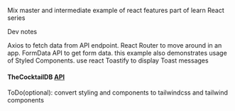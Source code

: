 Mix master and intermediate example of react features
part of learn React series

Dev notes

Axios to fetch data from API endpoint. 
React Router to move around in an app.
FormData API to get form data.
this example also demonstrates usage of Styled Components.
use react Toastify to display Toast messages

#### TheCocktailDB [API](https://www.thecocktaildb.com/)

ToDo(optional): convert styling and components to tailwindcss and tailwind components